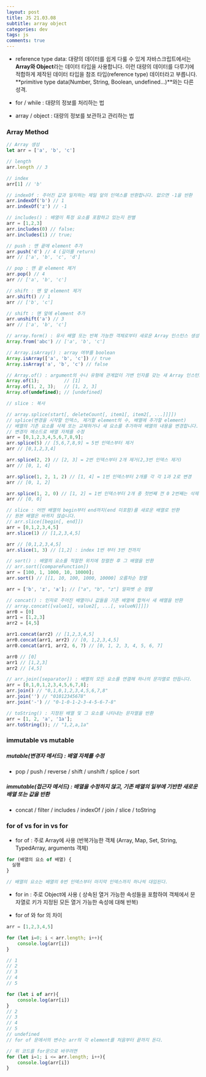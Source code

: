 ```yaml
---  
layout: post  
title: JS 21.03.08 
subtitle: array object
categories: dev
tags: js
comments: true  
--- 
```


- reference type data: 대량의 데이터를 쉽게 다룰 수 있게 자바스크립트에서는 **Array와 Object**라는 데이터 타입을 사용합니다. 이런 대량의 데이터를 다루기에 적합하게 제작된 데이터 타입을 참조 타입(reference type) 데이터라고 부릅니다. **primitive type data(Number, String, Boolean, undefined...)**와는 다른 성격.

- for / while : 대량의 정보를 처리하는 법

- array / object : 대량의 정보를 보관하고 관리하는 법

### Array Method

```js
// Array 생성
let arr = ['a', 'b', 'c']

// length
arr.length // 3

// index 
arr[1] // 'b'

// indexOf : 주어진 값과 일치하는 제일 앞의 인덱스를 반환합니다. 없으면 -1을 반환
arr.indexOf('b') // 1
arr.indexOf('z') // -1

// includes() : 배열이 특정 요소를 포함하고 있는지 판별
arr = [1,2,3]
arr.includes(0) // false;
arr.includes(1) // true;

// push : 맨 끝에 element 추가
arr.push('d') // 4 (길이를 return)
arr // ['a', 'b', 'c', 'd']

// pop : 맨 끝 element 제거
arr.pop() // 4
arr // ['a', 'b', 'c']

// shift : 맨 앞 element 제거
arr.shift() // 1
arr // ['b', 'c']

// shift : 맨 앞에 element 추가
arr.unshift('a') // 3
arr // ['a', 'b', 'c']

// array.form() : 유사 배열 또는 반복 가능한 객체로부터 새로운 Array 인스턴스 생성
Array.from('abc') // ['a', 'b', 'c']

// Array.isArray() : array 여부를 boolean
Array.isArray(['a', 'b', 'c']) // true
Array.isArray('a', 'b', 'c') // false

// Array.of() : argument의 수나 유형에 관계없이 가변 인자를 갖는 새 Array 인스턴스를 만듭니다.
Array.of(1);         // [1]
Array.of(1, 2, 3);   // [1, 2, 3]
Array.of(undefined); // [undefined]

// slice : 복사

// array.splice(start[, deleteCount[, item1[, item2[, ...]]]]) 
// splice(변경을 시작할 인덱스, 제거할 element의 수, 배열에 추가할 element)
// 배열의 기존 요소를 삭제 또는 교체하거나 새 요소를 추가하여 배열의 내용을 변경합니다.
// 변경자 메소드로 배열 자체를 수정
arr = [0,1,2,3,4,5,6,7,8,9];
arr.splice(5) // [5,6,7,8,9] = 5번 인덱스부터 제거
arr // [0,1,2,3,4]

arr.splice(2, 2) // [2, 3] = 2번 인덱스부터 2개 제거(2,3번 인덱스 제거)
arr // [0, 1, 4]

arr.splice(1, 2, 1, 2) // [1, 4] = 1번 인덱스부터 2개를 각 각 1과 2로 변경
arr // [0, 1, 2]

arr.splice(1, 2, 0) // [1, 2] = 1번 인덱스부터 2개 중 첫번째 껀 0 2번째는 삭제
arr // [0, 0]

// slice : 어떤 배열의 begin부터 end까지(end 미포함)를 새로운 배열로 반환 
// 원본 배열은 바뀌지 않습니다.
// arr.slice([begin[, end]])
arr = [0,1,2,3,4,5]
arr.slice(1) // [1,2,3,4,5]

arr // [0,1,2,3,4,5]
arr.slice(1, 3) // [1,2] : index 1번 부터 3번 전까지

// sort() : 배열의 요소를 적절한 위치에 정렬한 후 그 배열을 반환
// arr.sort([compareFunction])
arr = [100, 1, 1000, 10, 10000];
arr.sort() // [[1, 10, 100, 1000, 10000] 오름차순 정렬

arr = ['b', 'z', 'a']; // ["a", "b", "z"] 알파벳 순 정렬

// concat() : 인자로 주어진 배열이나 값들을 기존 배열에 합쳐서 새 배열을 반환
// array.concat([value1[, value2[, ...[, valueN]]]])
arr0 = [0]
arr1 = [1,2,3]
arr2 = [4,5]

arr1.concat(arr2) // [1,2,3,4,5]
arr0.concat(arr1, arr2) // [0, 1,2,3,4,5]
arr0.concat(arr1, arr2, 6, 7) // [0, 1, 2, 3, 4, 5, 6, 7]

arr0 // [0]
arr1 // [1,2,3]
arr2 // [4,5]

// arr.join([separator]) : 배열의 모든 요소를 연결해 하나의 문자열로 만듭니다.
arr = [0,1,0,1,2,3,4,5,6,7,8];
arr.join() // "0,1,0,1,2,3,4,5,6,7,8"
arr.join('') // "01012345678"
arr.join('-') // "0-1-0-1-2-3-4-5-6-7-8"

// toString() : 지정된 배열 및 그 요소를 나타내는 문자열을 반환
arr = [1, 2, 'a', '1a'];
arr.toString()); // "1,2,a,1a"
```

### immutable vs mutable

##### mutable(변경자 메서드) : 배열 자체를 수정

- pop / push / reverse / shift / unshift / splice / sort

##### immutable(접근자 메서드) : 배열을 수정하지 않고, 기존 배열의 일부에 기반한 새로운 배열 또는 값을 반환

- concat / filter / includes / indexOf / join / slice / toString 

### for of vs for in vs for

- for of : 주로 Array에 사용 (반복가능한 객체 (Array, Map, Set, String, TypedArray, arguments 객체)

```js
for (배열의 요소 of 배열) {
  실행
}

// 배열의 요소는 배열의 0번 인덱스부터 마지막 인덱스까지 하나씩 대입된다.
```

- for in : 주로 Object에 사용 ( 상속된 열거 가능한 속성들을 포함하여 객체에서 문자열로 키가 지정된 모든 열거 가능한 속성에 대해 반복)

- for of 와 for 의 차이 

```js
arr = [1,2,3,4,5]

for (let i=0; i < arr.length; i++){
    console.log(arr[i])
}

// 1
// 2
// 3
// 4
// 5

for (let i of arr){
    console.log(arr[i])
}
// 2
// 3
// 4
// 5
// undefined
// for of 문에서의 변수는 arr의 각 element를 처음부터 끝까지 돈다.

// 위 코드를 for문으로 바꾸려면
for (let i=1; i <= arr.length; i++){
    console.log(arr[i])
}
```
